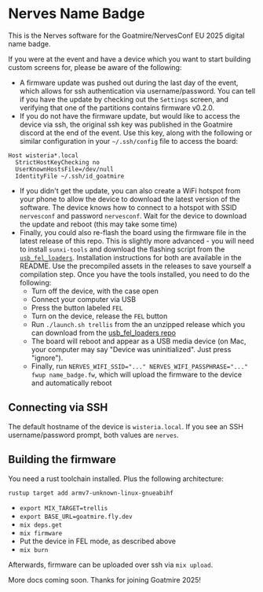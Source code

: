 # Nerves Name Badge

This is the Nerves software for the Goatmire/NervesConf EU 2025 digital name
badge.

If you were at the event and have a device which you want to start building
custom screens for, please be aware of the following:

- A firmware update was pushed out during the last day of the event, which
  allows for ssh authentication via username/password. You can tell if you have
  the update by checking out the `Settings` screen, and verifying that one of
  the partitions contains firmware v0.2.0.
- If you do not have the firmware update, but would like to access the device
  via ssh, the original ssh key was published in the Goatmire discord at the end
  of the event. Use this key, along with the following or similar configuration
  in your `~/.ssh/config` file to access the board:

```
Host wisteria*.local
  StrictHostKeyChecking no
  UserKnownHostsFile=/dev/null
  IdentityFile ~/.ssh/id_goatmire
```

- If you didn't get the update, you can also create a WiFi hotspot from your
  phone to allow the device to download the latest version of the software. The
  device knows how to connect to a hotspot with SSID `nervesconf` and password
  `nervesconf`. Wait for the device to download the update and reboot (this may
  take some time)
- Finally, you could also re-flash the board using the firmware file in the
  latest release of this repo. This is slightly more advanced - you will need to
  install `sunxi-tools` and download the flashing script from the
  [`usb_fel_loaders`](https://github.com/gworkman/usb_fel_loaders). Installation
  instructions for both are available in the README. Use the precompiled assets
  in the releases to save yourself a compilation step. Once you have the tools
  installed, you need to do the following:
  - Turn off the device, with the case open
  - Connect your computer via USB
  - Press the button labeled `FEL`
  - Turn on the device, release the `FEL` button
  - Run `./launch.sh trellis` from the an unzipped release which you can download from the [usb_fel_loaders repo](https://github.com/gworkman/usb_fel_loaders/releases)
  - The board will reboot and appear as a USB media device (on Mac, your
    computer may say "Device was uninitialized". Just press "ignore").
  - Finally, run
    `NERVES_WIFI_SSID="..." NERVES_WIFI_PASSPHRASE="..." fwup name_badge.fw`,
    which will upload the firmware to the device and automatically reboot

## Connecting via SSH

The default hostname of the device is `wisteria.local`. If you see an SSH
username/password prompt, both values are `nerves`.

## Building the firmware

You need a rust toolchain installed. Plus the following architecture:

`rustup target add armv7-unknown-linux-gnueabihf`

- `export MIX_TARGET=trellis`
- `export BASE_URL=goatmire.fly.dev`
- `mix deps.get`
- `mix firmware`
- Put the device in FEL mode, as described above
- `mix burn`

Afterwards, firmware can be uploaded over ssh via `mix upload`.

More docs coming soon. Thanks for joining Goatmire 2025!
